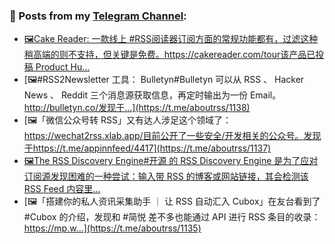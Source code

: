 ### 📰 Posts from my [Telegram Channel](https://t.me/s/aboutrss):
<!-- BLOG-POST-LIST:START -->
- [🖼Cake Reader: 一款线上 #RSS阅读器订阅方面的常规功能都有，过滤这种稍高端的则不支持，但关键是免费。https://cakereader.com/tour该产品已投稿 Product Hu...](https://t.me/aboutrss/1139)
- [🖼#RSS2Newsletter 工具： Bulletyn#Bulletyn 可以从 RSS 、 Hacker News 、 Reddit 三个消息源获取信息，再定时输出为一份 Email。http://bulletyn.co/发现于...](https://t.me/aboutrss/1138)
- [🖼「微信公众号转 RSS」又有达人涉足这个领域了：https://wechat2rss.xlab.app/目前公开了一些安全/开发相关的公众号。发现于https://t.me/appinnfeed/4417](https://t.me/aboutrss/1137)
- [🖼The RSS Discovery Engine#开源 的 RSS Discovery Engine 是为了应对订阅源发现困难的一种尝试：输入带 RSS 的博客或网站链接，其会检测该 RSS Feed 内容里...](https://t.me/aboutrss/1136)
- [🖼「搭建你的私人资讯采集助手 ｜ 让 RSS 自动汇入 Cubox」在友台看到了 #Cubox 的介绍，发现和 #简悦 差不多也能通过 API 进行 RSS 条目的收录：https://mp.w...](https://t.me/aboutrss/1135)
<!-- BLOG-POST-LIST:END -->

<!--
**AboutRSS/AboutRSS** is a ✨ _special_ ✨ repository because its `README.md` (this file) appears on your GitHub profile.

Here are some ideas to get you started:

- 🔭 I’m currently working on ...
- 🌱 I’m currently learning ...
- 👯 I’m looking to collaborate on ...
- 🤔 I’m looking for help with ...
- 💬 Ask me about ...
- 📫 How to reach me: ...
- 😄 Pronouns: ...
- ⚡ Fun fact: ...
-->
